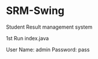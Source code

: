 # SRM-Swing
Student Result management system

1st Run index.java 

User Name: admin 
Password: pass
